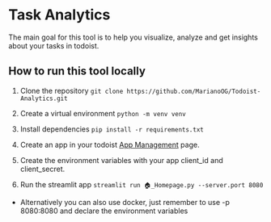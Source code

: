 # Task Analytics

The main goal for this tool is to help you visualize, analyze and get insights about your tasks in todoist.

## How to run this tool locally

1. Clone the repository `git clone https://github.com/MarianoOG/Todoist-Analytics.git`

2. Create a virtual environment `python -m venv venv`

3. Install dependencies `pip install -r requirements.txt`

4. Create an app in your todoist [App Management](https://developer.todoist.com/appconsole.html) page.

5. Create the environment variables with your app client_id and client_secret.

6. Run the streamlit app `streamlit run 🏠_Homepage.py --server.port 8080`

* Alternatively you can also use docker, just remember to use -p 8080:8080 and declare the environment variables
